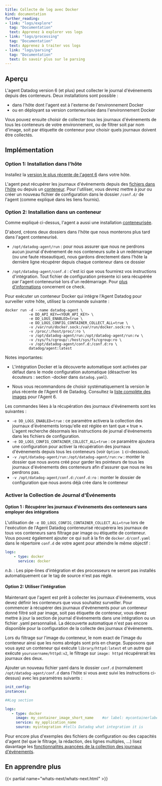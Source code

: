 ```yaml
---
title: Collecte de log avec Docker
kind: documentation
further_reading:
- link: "logs/explore"
  tag: "Documentation"
  text: Apprenez à explorer vos logs
- link: "logs/processing"
  tag: "Documentation"
  text: Apprenez à traiter vos logs
- link: "logs/parsing"
  tag: "Documentation"
  text: En savoir plus sur le parsing
---
```


## Aperçu

L'agent Datadog version 6 (et plus) peut collecter le journal d'événements depuis des conteneurs.
Deux installations sont possible :

- dans l'hôte dont l'agent est à l'externe de l'environnement Docker
- ou en déployant sa version conteneurisée dans l'environnement Docker

Vous pouvez ensuite choisir de collecter tous les journaux d'événements de tous les conteneurs de votre environnement, ou de filtrer soit par nom d'image, soit par étiquette de conteneur pour choisir quels journaux doivent être collectés.

## Implémentation
### Option 1: Installation dans l'hôte

Installez la [version le plus récente de l'agent 6][1] dans votre hôte.

L'agent peut récupérer les journaux d'événements depuis des [fichiers dans l'hôte][2] ou depuis un [conteneur](#configuration-file-example). Pour l'utiliser, vous devrez mettre à jour ou créer un nouveau fichier de configuration dans le dossier `/conf.d/` de l'agent (comme expliqué dans les liens fournis).

### Option 2: Installation dans un conteneur

Comme expliqué ci-dessus, l'agent a aussi une installation [conteneurisée][3].

D'abord, créons deux dossiers dans l'hôte que nous monterons plus tard dans l'agent conteneurisé.

- `/opt/datadog-agent/run` : pour nous assurer que nous ne perdrons aucun journal d'événement de nos conteneurs suite à un redémarrage (ou une faute réseautique), nous gardons directement dans l'hôte la dernière ligne récupérer depuis chaque conteneur dans ce dossier

- `/opt/datadog-agent/conf.d` : c'est ici que vous fournirez vos instructions d'intégration. Tout fichier de configuration présente ici sera récupérée par l'agent conteneurisé lors d'un redémarrage.
Pour [plus d'informations][4] concernent ce check.

Pour exécuter un conteneur Docker qui intègre l'Agent Datadog pour surveiller votre hôte, utilisez la commande suivante :

```
docker run -d --name datadog-agent \
           -e DD_API_KEY=<YOUR_API_KEY> \
           -e DD_LOGS_ENABLED=true \
           -e DD_LOGS_CONFIG_CONTAINER_COLLECT_ALL=true \
           -v /var/run/docker.sock:/var/run/docker.sock:ro \
           -v /proc/:/host/proc/:ro \
           -v /opt/datadog-agent/run:/opt/datadog-agent/run:rw \
           -v /sys/fs/cgroup/:/host/sys/fs/cgroup:ro \
           -v /opt/datadog-agent/conf.d:/conf.d:ro \
           datadog/agent:latest
```

Notes importantes:

- L'intégration Docker et la découverte automatique sont activées par défaut dans le mode configuration automatique (désactiver les écouteurs : section -docker dans `datadog.yaml`).

- Nous vous recommandons de choisir systématiquement la version le plus récente de l'Agent 6 de Datadog. Consultez la [liste complète des images][5] pour l'Agent 6.

Les commandes liées à la récupération des journaux d'événements sont les suivantes :

* `-e DD_LOGS_ENABLED=true` : ce paramètre activera la collection des journaux d'événements lorsqu'elle est réglée en tant que « true ». L'agent recherche désormais les instructions de journal d'événements dans les fichiers de configuration.
* `-e DD_LOGS_CONFIG_CONTAINER_COLLECT_ALL=true` : ce paramètre ajoutera une configuration pour activer la récupération des journaux d'événements depuis tous les conteneurs (voir `Option 1` ci-dessous).
* `-v /opt/datadog-agent/run:/opt/datadog-agent/run:rw` : monter le dossier que nous avons créé pour garder les pointeurs de tous les journaux d'événements des conteneurs afin d'assurer que nous ne les perdrons pas.
* `-v /opt/datadog-agent/conf.d:/conf.d:ro` : monter le dossier de configuration que nous avons déjà crée dans le conteneur

### Activer la Collection de Journal d'Événements

#### Option 1 : Récupérer les journaux d'événements des conteneurs sans employer des intégrations

L'utilisation de `-e DD_LOGS_CONFIG_CONTAINER_COLLECT_ALL=true` lors de l'exécution de l'Agent Datadog conteneurisé récupérera les journaux de tous vos conteneurs sans filtrage par image ou étiquette de conteneur.
Vous pouvez également ajouter ce qui suit à la fin de `docker.d/conf.yaml` dans le répertoire `conf.d` de votre agent pour atteindre le même objectif :

```yaml
logs:
    - type: docker
      service: docker
```

*n.b.* : Les pipe-lines d'intégration et des processeurs ne seront pas installés automatiquement car le tag de source n'est pas réglé.

#### Option 2: Utiliser l'intégration

Maintenant que l'agent est prêt à collecter les journaux d'événements, vous devez définir les conteneurs que vous souhaitez surveiller.
Pour commencer à récupérer des journaux d'événements pour un conteneur donné filtré soit par image, soit pas étiquette de conteneur, vous devez mettre à jour la section de journal d'événements dans une intégration ou un fichier .yaml personnalisé. La découverte automatique n'est pas encore disponible pour la configuration de la collecte des journaux d'événements.

Lors du filtrage sur l'image du conteneur, le nom exact de l'image du conteneur ainsi que les noms abrégés sont pris en charge.
Supposons que vous ayez un conteneur qui exécute `library/httpd:latest` et un autre qui exécute `yourusername/httpd:v2`, le filtrage sur `image: httpd` récupérerait les journaux des deux.

Ajouter un nouveau fichier yaml dans le dossier `conf.d` (normalement `/opt/datadog-agent/conf.d` dans l'hôte si vous avez suivi les instructions ci-dessus) avec les paramètres suivants :

```yaml
init_config:
instances:

##Log section

logs:
   - type: docker
     image: my_container_image_short_name    #or label: mycontainerlabel
     service: my_application_name
     source: myintegration #tells Datadog what integration it is
```

Pour encore plus d'exemples des fichiers de configuration ou des capacités d'agent (tel que le filtrage, la rédaction, des lignes multiples, ...) lisez davantage les [fonctionnalités avancées de la collection des journaux d'événements][6].

## En apprendre plus

{{< partial name="whats-next/whats-next.html" >}}

[1]: /logs/#getting-started-with-the-agent
[2]: /logs/#custom-log-collection
[3]: https://github.com/DataDog/datadog-agent/tree/master/Dockerfiles/agent
[4]: https://github.com/DataDog/docker-dd-agent#enabling-integrations
[5]: https://hub.docker.com/r/datadog/agent/tags/
[6]: /logs/#filter-logs
